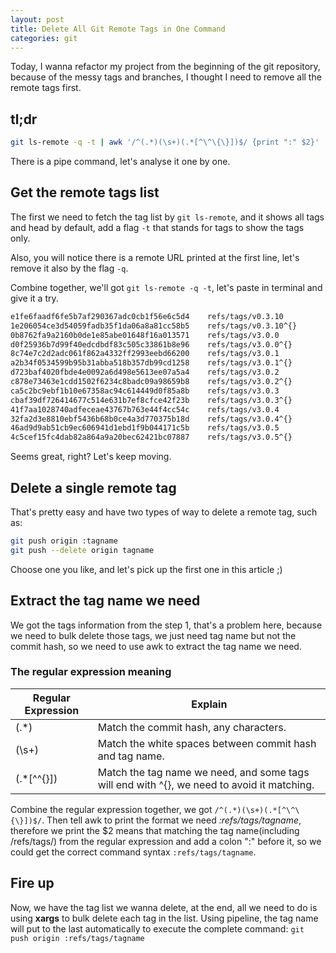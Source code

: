 ```yaml
---
layout: post
title: Delete All Git Remote Tags in One Command
categories: git
---
```


Today, I wanna refactor my project from the beginning of the git repository, because of the messy tags and branches, I thought I need to remove all the remote tags first.

## tl;dr

```bash
git ls-remote -q -t | awk '/^(.*)(\s+)(.*[^\^\{\}])$/ {print ":" $2}' | xargs git push origin
```

There is a pipe command, let's analyse it one by one.

## Get the remote tags list

The first we need to fetch the tag list by `git ls-remote`, and it shows all tags and head by default, add a flag `-t` that stands for tags to show the tags only.

Also, you will notice there is a remote URL printed at the first line, let's remove it also by the flag `-q`.

Combine together, we'll got `git ls-remote -q -t`, let's paste in terminal and give it a try.

```bash
e1fe6faadf6fe5b7af290367adc0cb1f56e6c5d4	refs/tags/v0.3.10
1e206054ce3d54059fadb35f1da06a8a81cc58b5	refs/tags/v0.3.10^{}
0b8762fa9a2160b0de1e85abe01648f16a013571	refs/tags/v3.0.0
d0f25936b7d99f40edcdbdf83c505c33861b8e96	refs/tags/v3.0.0^{}
8c74e7c2d2adc061f862a4332ff2993eebd66200	refs/tags/v3.0.1
a2b34f0534599b95b31abba518b357db99cd1258	refs/tags/v3.0.1^{}
d723baf4020fbde4e0092a6d498e5613ee07a5a4	refs/tags/v3.0.2
c878e73463e1cdd1502f6234c8badc09a98659b8	refs/tags/v3.0.2^{}
ca5c2bc9ebf1b10e67358ac94c614449d0f85a8b	refs/tags/v3.0.3
cbaf39df726414677c514e631b7ef8cfce42f23b	refs/tags/v3.0.3^{}
41f7aa1028740adfeceae43767b763e44f4cc54c	refs/tags/v3.0.4
32fa2d3e8810ebf5436b68b0ce4a3d770375b18d	refs/tags/v3.0.4^{}
46ad9d9ab51cb9ec606941d1ebd1f9b044171c5b	refs/tags/v3.0.5
4c5cef15fc4dab82a864a9a20bec62421bc07887	refs/tags/v3.0.5^{}
```

Seems great, right? Let's keep moving.

## Delete a single remote tag
That's pretty easy and have two types of way to delete a remote tag, such as:
```bash
git push origin :tagname
git push --delete origin tagname
```

Choose one you like, and let's pick up the first one in this article ;)

## Extract the tag name we need
We got the tags information from the step 1, that's a problem here, because we need to bulk delete those tags, we just need tag name but not the commit hash, so we need to use awk to extract the tag name we need.

### The regular expression meaning

Regular Expression | Explain
------------------ | -------
(.*) | Match the commit hash, any characters.
(\s+) | Match the white spaces between commit hash and tag name.
(.*[^\^\{\}]) | Match the tag name we need, and some tags will end with ^{}, we need to avoid it matching.

Combine the regular expression together, we got `/^(.*)(\s+)(.*[^\^\{\}])$/`. Then tell awk to print the format we need _:refs/tags/tagname_, therefore we print the $2 means that matching the tag name(including /refs/tags/) from the regular expression and add a colon ":" before it, so we could get the correct command syntax `:refs/tags/tagname`.

## Fire up
Now, we have the tag list we wanna delete, at the end, all we need to do is using **xargs** to bulk delete each tag in the list. Using pipeline, the tag name will put to the last automatically to execute the complete command: `git push origin :refs/tags/tagname`
